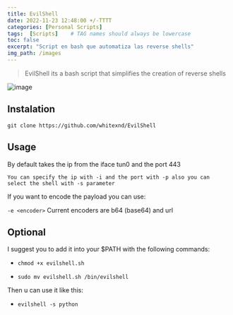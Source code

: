 ```yaml
---
title: EvilShell
date: 2022-11-23 12:48:00 +/-TTTT
categories: [Personal Scripts]
tags:  [Scripts]    # TAG names should always be lowercase
toc: false
excerpt: "Script en bash que automatiza las reverse shells"
img_path: /images
---
```


>EvilShell its a bash script that simplifies the creation of reverse shells

![image](https://user-images.githubusercontent.com/103772333/205136655-51710b32-be2a-452b-a05d-13bad06f146a.png)

## Instalation


`git clone https://github.com/whitexnd/EvilShell`


## Usage

By default takes the ip from the iface tun0 and the port 443

`You can specify the ip with -i and the port with -p
also you can select the shell with -s parameter`

If you want to encode the payload you can use:

`-e <encoder>`
Current encoders are b64 (base64) and url

## Optional

I suggest you to add it into your $PATH with the following commands:
- `chmod +x evilshell.sh`

- `sudo mv evilshell.sh /bin/evilshell`

Then u can use it like this:
- `evilshell -s python`
